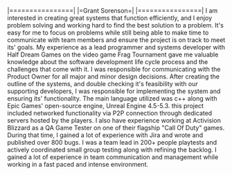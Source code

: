 |================|
|=Grant Sorenson=|
|================|
I am interested in creating great systems that function efficiently, and I enjoy problem solving and working hard to find the best solution to a problem. It's easy for me to focus on problems while 
still being able to make time to communicate with team members and ensure the project is on track to meet its' goals. My experience as a lead programmer and systems developer with Half Dream Games 
on the video game Frag Tournament gave me valuable knowledge about the software development life cycle process and the challenges that come with it. I was responsible for communicating with the Product Owner 
for all major and minor design decisions. After creating the outline of the systems, and double checking it's feasibility with our supporting developers, I was responsible for implementing the system and 
ensuring its' functionality. The main language utilized was c++ along with Epic Games' open-source engine, Unreal Engine 4.5-5.3. this project included networked functionality via P2P connection through dedicated 
servers hosted by the players. I also have experience working at Activision Blizzard as a QA Game Tester on one of their flagship "Call Of Duty" games. During that time, I gained a lot of experience with Jira and wrote and 
published over 800 bugs. I was a team lead in 200+ people playtests and actively coordinated small group testing along with refining the backlog. I gained a lot of experience in team communication and management while 
working in a fast paced and intense environment. 



<!---
GrantSorenson/GrantSorenson is a ✨ special ✨ repository because its `README.md` (this file) appears on your GitHub profile.
You can click the Preview link to take a look at your changes.
--->
